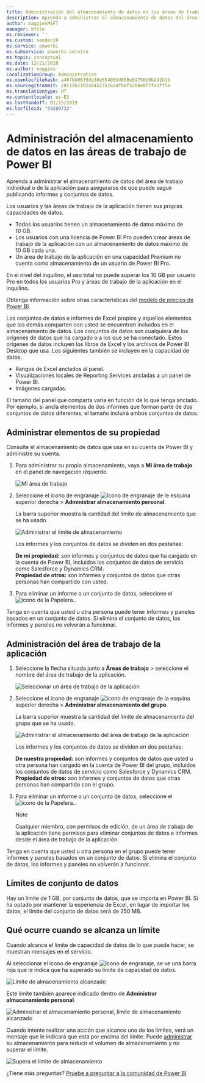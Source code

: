 ```yaml
---
title: Administración del almacenamiento de datos en las áreas de trabajo
description: Aprenda a administrar el almacenamiento de datos del área de trabajo individual o de la aplicación para asegurarse de que puede seguir publicando informes y conjuntos de datos.
author: maggiesMSFT
manager: kfile
ms.reviewer: ''
ms.custom: seodec18
ms.service: powerbi
ms.subservice: powerbi-service
ms.topic: conceptual
ms.date: 12/21/2018
ms.author: maggies
LocalizationGroup: Administration
ms.openlocfilehash: a46fbb0679de30e554003d858e01756b9b242b1b
ms.sourcegitcommit: c8c126c1b2ab4527a16a4fb8f5208e0f7fa5ff5a
ms.translationtype: HT
ms.contentlocale: es-ES
ms.lasthandoff: 01/15/2019
ms.locfileid: "54280732"
---
```

# <a name="manage-data-storage-in-power-bi-workspaces"></a>Administración del almacenamiento de datos en las áreas de trabajo de Power BI

Aprenda a administrar el almacenamiento de datos del área de trabajo individual o de la aplicación para asegurarse de que puede seguir publicando informes y conjuntos de datos.

Los usuarios y las áreas de trabajo de la aplicación tienen sus propias capacidades de datos.

* Todos los usuarios tienen un almacenamiento de datos máximo de 10 GB.
* Los usuarios con una licencia de Power BI Pro pueden crear áreas de trabajo de la aplicación con un almacenamiento de datos máximo de 10 GB cada una.
* Un área de trabajo de la aplicación en una capacidad Premium no cuenta como almacenamiento de un usuario de Power BI Pro.

En el nivel del inquilino, el uso total no puede superar los 10 GB por usuario Pro en todos los usuarios Pro y áreas de trabajo de la aplicación en el inquilino.

Obtenga información sobre otras características del [modelo de precios de Power BI](https://powerbi.microsoft.com/pricing).

Los conjuntos de datos e informes de Excel propios y aquellos elementos que los demás comparten con usted se encuentran incluidos en el almacenamiento de datos. Los conjuntos de datos son cualquiera de los orígenes de datos que ha cargado o a los que se ha conectado. Estos orígenes de datos incluyen los libros de Excel y los archivos de Power BI Desktop que usa. Los siguientes también se incluyen en la capacidad de datos.

* Rangos de Excel anclados al panel.
* Visualizaciones locales de Reporting Services ancladas a un panel de Power BI.
* Imágenes cargadas.

El tamaño del panel que comparta varía en función de lo que tenga anclado. Por ejemplo, si ancla elementos de dos informes que forman parte de dos conjuntos de datos diferentes, el tamaño incluirá ambos conjuntos de datos.

<a name="manage"/>

## <a name="manage-items-you-own"></a>Administrar elementos de su propiedad

Consulte el almacenamiento de datos que usa en su cuenta de Power BI y administre su cuenta.

1. Para administrar su propio almacenamiento, vaya a **Mi área de trabajo** en el panel de navegación izquierdo.
   
    ![Mi área de trabajo](media/service-admin-manage-your-data-storage-in-power-bi/pbi_myworkspace.png)
2. Seleccione el icono de engranaje ![Icono de engranaje](media/service-admin-manage-your-data-storage-in-power-bi/pbi_gearicon.png) de le esquina superior derecha \> **Administrar almacenamiento personal**.
   
    La barra superior muestra la cantidad del límite de almacenamiento que se ha usado.
   
    ![Administrar el límite de almacenamiento](media/service-admin-manage-your-data-storage-in-power-bi/pbi_persnlstorage.png)
   
    Los informes y los conjuntos de datos se dividen en dos pestañas:
   
    **De mi propiedad:** son informes y conjuntos de datos que ha cargado en la cuenta de Power BI, incluidos los conjuntos de datos de servicio como Salesforce y Dynamics CRM.  
    **Propiedad de otros:** son informes y conjuntos de datos que otras personas han compartido con usted.
1. Para eliminar un informe o un conjunto de datos, seleccione el ![icono de la Papelera.](media/service-admin-manage-your-data-storage-in-power-bi/pbi_deleteicon.png).

Tenga en cuenta que usted u otra persona puede tener informes y paneles basados en un conjunto de datos. Si elimina el conjunto de datos, los informes y paneles no volverán a funcionar.

## <a name="manage-your-app-workspace"></a>Administración del área de trabajo de la aplicación
1. Seleccione la flecha situada junto a **Áreas de trabajo** \> seleccione el nombre del área de trabajo de la aplicación.
   
    ![Seleccionar un área de trabajo de la aplicación](media/service-admin-manage-your-data-storage-in-power-bi/pbi_groupworkspaces.png)
2. Seleccione el icono de engranaje ![icono de engranaje](media/service-admin-manage-your-data-storage-in-power-bi/pbi_gearicon.png) de la esquina superior derecha \> **Administrar almacenamiento del grupo**.
   
    La barra superior muestra la cantidad del límite de almacenamiento del grupo que se ha usado.
   
    ![Administrar el almacenamiento del área de trabajo de la aplicación](media/service-admin-manage-your-data-storage-in-power-bi/pbi_groupstorage.png)
   
    Los informes y los conjuntos de datos se dividen en dos pestañas:
   
    **De nuestra propiedad:** son informes y conjuntos de datos que usted u otra persona han cargado en la cuenta de Power BI del grupo, incluidos los conjuntos de datos de servicio como Salesforce y Dynamics CRM.
    **Propiedad de otros:** son informes y conjuntos de datos que otras personas han compartido con el grupo.
3. Para eliminar un informe o un conjunto de datos, seleccione el ![icono de la Papelera.](media/service-admin-manage-your-data-storage-in-power-bi/pbi_deleteicon.png).
   
   > [!NOTE]
   > Cualquier miembro, con permisos de edición, de un área de trabajo de la aplicación tiene permisos para eliminar conjuntos de datos e informes desde el área de trabajo de la aplicación.
   > 
   > 

Tenga en cuenta que usted u otra persona en el grupo puede tener informes y paneles basados en un conjunto de datos. Si elimina el conjunto de datos, los informes y paneles no volverán a funcionar.

## <a name="dataset-limits"></a>Límites de conjunto de datos
Hay un límite de 1 GB, por conjunto de datos, que se importa en Power BI. Si ha optado por mantener la experiencia de Excel, en lugar de importar los datos, el límite del conjunto de datos será de 250 MB.

## <a name="what-happens-when-you-reach-a-limit"></a>Qué ocurre cuando se alcanza un límite
Cuando alcance el límite de capacidad de datos de lo que puede hacer, se muestran mensajes en el servicio. 

Al seleccionar el icono de engranaje ![Icono de engranaje](media/service-admin-manage-your-data-storage-in-power-bi/pbi_gearicon.png), se ve una barra roja que le indica que ha superado su límite de capacidad de datos.

![Límite de almacenamiento alcanzado](media/service-admin-manage-your-data-storage-in-power-bi/manage-storage-limit.png)

Este límite también aparece indicado dentro de **Administrar almacenamiento personal**.

 ![Administrar el almacenamiento personal, límite de almacenamiento alcanzado](media/service-admin-manage-your-data-storage-in-power-bi/manage-storage-limit2.png)

 Cuando intente realizar una acción que alcance uno de los límites, verá un mensaje que le indicará que está por encima del límite. Puede [administrar](#manage) su almacenamiento para reducir el volumen de almacenamiento y no superar el límite.

 ![Supera el límite de almacenamiento](media/service-admin-manage-your-data-storage-in-power-bi/powerbi-pro-over-limit.png)

 ¿Tiene más preguntas? [Pruebe a preguntar a la comunidad de Power BI](http://community.powerbi.com/)

